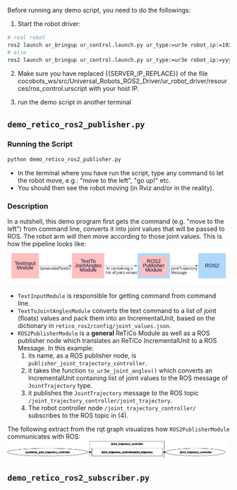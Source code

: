 Before running any demo script, you need to do the followings:
1. Start the robot driver:  <!--change the ros ip controller as well-->
```bash
# real robot
ros2 launch ur_bringup ur_control.launch.py ur_type:=ur3e robot_ip:=192.168.0.4 launch_rviz:=true reverse_ip:=<your ip> limited:=true
# else
ros2 launch ur_bringup ur_control.launch.py ur_type:=ur3e robot_ip:=yyy.yyy.yyy.yyy launch_rviz:=true use_fake_hardware:=true limited:=true
```
2. Make sure you have replaced {{SERVER_IP_REPLACE}} of the file cocobots_ws/src/Universal_Robots_ROS2_Driver/ur_robot_driver/resources/ros_control.urscript with your host IP.

3. run the demo script in another terminal

## `demo_retico_ros2_publisher.py`
### Running the Script
```bash
python demo_retico_ros2_publisher.py
```
- In the terminal where you have run the script, type any command to let the robot move, e.g.: "move to the left", "go up!" etc.
- You should then see the robot moving (in Rviz and/or in the reality).

### Description
In a nutshell, this demo program first gets the command (e.g. "move to the left") from command line, converts it into joint values that will be passed to ROS. The robot arm will then move according to those joint values. This is how the pipeline looks like:
![image](./images/demo_retico_ros2_publisher.jpg) <!--cannot be displayed lol-->

- `TextInputModule` is responsible for getting command from command line.
- `TextToJointAnglesModule` converts the text command to a list of joint (floats) values and pack them into an IncrementalUnit, based on the dictionary in `retico_ros2/config/joint_values.json`.
- `ROS2PublisherModule` is a **general** ReTiCo Module as well as a ROS publisher node which translates an ReTiCo IncrementalUnit to a ROS Message. In this example:
    1. its name, as a ROS publisher node, is `publisher_joint_trajectory_controller`.
    2. it takes the function `to_ur3e_joint_angles()` which converts an IncrementalUnit containing list of joint values to the ROS message of `JointTrajectory` type.
    3. it publishes the `JointTrajectory` message to the ROS topic `/joint_trajectory_controller/joint_trajectory`.
    4. The robot controller node `/joint_trajectory_controller/` subscribes to the ROS topic in (4).

The following extract from the rqt graph visualizes how `ROS2PublisherModule` communicates with ROS:
![image](./images/publisher_rqt.png)

## `demo_retico_ros2_subscriber.py`



